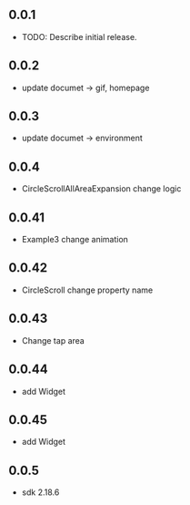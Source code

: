 ## 0.0.1

* TODO: Describe initial release.

## 0.0.2

* update documet -> gif, homepage

## 0.0.3

* update documet -> environment

## 0.0.4

* CircleScrollAllAreaExpansion change logic

## 0.0.41

* Example3 change animation

## 0.0.42

* CircleScroll change property name

## 0.0.43

* Change tap area

## 0.0.44

* add Widget

## 0.0.45

* add Widget

## 0.0.5

* sdk 2.18.6